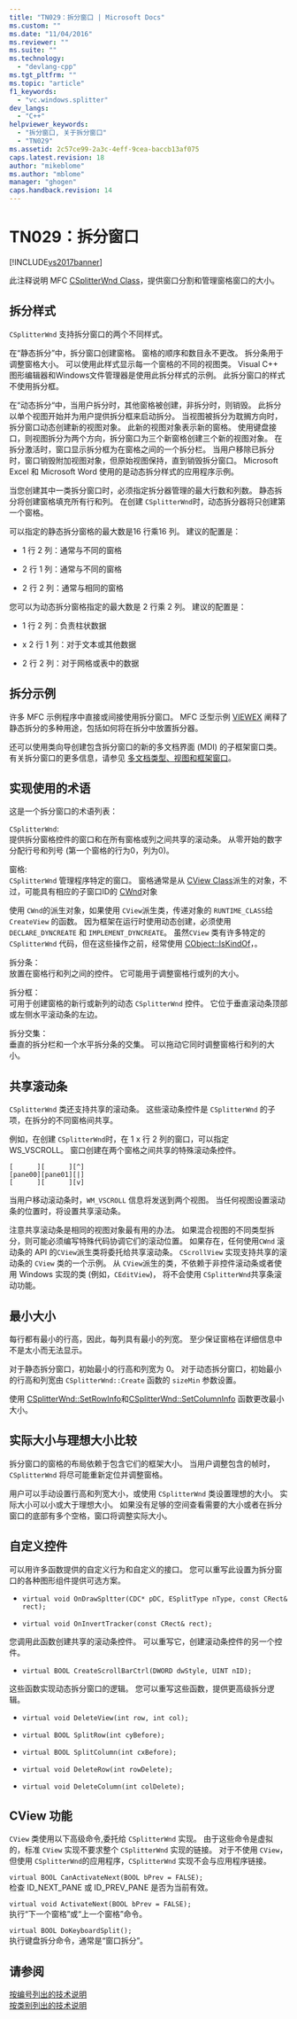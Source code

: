 ```yaml
---
title: "TN029：拆分窗口 | Microsoft Docs"
ms.custom: ""
ms.date: "11/04/2016"
ms.reviewer: ""
ms.suite: ""
ms.technology: 
  - "devlang-cpp"
ms.tgt_pltfrm: ""
ms.topic: "article"
f1_keywords: 
  - "vc.windows.splitter"
dev_langs: 
  - "C++"
helpviewer_keywords: 
  - "拆分窗口, 关于拆分窗口"
  - "TN029"
ms.assetid: 2c57ce99-2a3c-4eff-9cea-baccb13af075
caps.latest.revision: 18
author: "mikeblome"
ms.author: "mblome"
manager: "ghogen"
caps.handback.revision: 14
---
```

# TN029：拆分窗口
[!INCLUDE[vs2017banner](../assembler/inline/includes/vs2017banner.md)]

此注释说明 MFC [CSplitterWnd Class](../mfc/reference/csplitterwnd-class.md)，提供窗口分割和管理窗格窗口的大小。  
  
## 拆分样式  
 `CSplitterWnd` 支持拆分窗口的两个不同样式。  
  
 在“静态拆分”中，拆分窗口创建窗格。  窗格的顺序和数目永不更改。  拆分条用于调整窗格大小。  可以使用此样式显示每一个窗格的不同的视图类。  Visual C\+\+ 图形编辑器和Windows文件管理器是使用此拆分样式的示例。  此拆分窗口的样式不使用拆分框。  
  
 在“动态拆分“中，当用户拆分时，其他窗格被创建，非拆分时，则销毁。  此拆分以单个视图开始并为用户提供拆分框来启动拆分。  当视图被拆分为耽搁方向时，拆分窗口动态创建新的视图对象。  此新的视图对象表示新的窗格。  使用键盘接口，则视图拆分为两个方向，拆分窗口为三个新窗格创建三个新的视图对象。  在拆分激活时，窗口显示拆分框为在窗格之间的一个拆分栏。  当用户移除已拆分时，窗口销毁附加视图对象，但原始视图保持，直到销毁拆分窗口。  Microsoft Excel 和 Microsoft Word 使用的是动态拆分样式的应用程序示例。  
  
 当您创建其中一类拆分窗口时，必须指定拆分器管理的最大行数和列数。  静态拆分将创建窗格填充所有行和列。  在创建 `CSplitterWnd`时，动态拆分器将只创建第一个窗格。  
  
 可以指定的静态拆分窗格的最大数是16 行乘16 列。  建议的配置是：  
  
-   1 行 2 列：通常与不同的窗格  
  
-   2 行 1 列：通常与不同的窗格  
  
-   2 行 2 列：通常与相同的窗格  
  
 您可以为动态拆分窗格指定的最大数是 2 行乘 2 列。  建议的配置是：  
  
-   1 行 2 列：负责柱状数据  
  
-   x 2 行 1 列：对于文本或其他数据  
  
-   2 行 2 列：对于网格或表中的数据  
  
## 拆分示例  
 许多 MFC 示例程序中直接或间接使用拆分窗口。  MFC 泛型示例 [VIEWEX](../top/visual-cpp-samples.md) 阐释了静态拆分的多种用途，包括如何将在拆分中放置拆分器。  
  
 还可以使用类向导创建包含拆分窗口的新的多文档界面 \(MDI\) 的子框架窗口类。  有关拆分窗口的更多信息，请参见 [多文档类型、视图和框架窗口](../mfc/multiple-document-types-views-and-frame-windows.md)。  
  
## 实现使用的术语  
 这是一个拆分窗口的术语列表：  
  
 `CSplitterWnd`:  
 提供拆分窗格控件的窗口和在所有窗格或列之间共享的滚动条。  从零开始的数字分配行号和列号 \(第一个窗格的行为0，列为0\)。  
  
 窗格:  
 `CSplitterWnd` 管理程序特定的窗口。  窗格通常是从 [CView Class](../mfc/reference/cview-class.md)派生的对象，不过，可能具有相应的子窗口ID的 [CWnd](../mfc/reference/cwnd-class.md)对象  
  
 使用 `CWnd`的派生对象，如果使用 `CView`派生类，传递对象的 `RUNTIME_CLASS`给`CreateView` 的函数。  因为框架在运行时使用动态创建，必须使用 `DECLARE_DYNCREATE` 和 `IMPLEMENT_DYNCREATE`。  虽然`CView` 类有许多特定的 `CSplitterWnd` 代码，但在这些操作之前，经常使用 [CObject::IsKindOf](../Topic/CObject::IsKindOf.md)，。  
  
 拆分条：  
 放置在窗格行和列之间的控件。  它可能用于调整窗格行或列的大小。  
  
 拆分框：  
 可用于创建窗格的新行或新列的动态 `CSplitterWnd` 控件。  它位于垂直滚动条顶部或左侧水平滚动条的左边。  
  
 拆分交集：  
 垂直的拆分栏和一个水平拆分条的交集。  可以拖动它同时调整窗格行和列的大小。  
  
## 共享滚动条  
 `CSplitterWnd` 类还支持共享的滚动条。  这些滚动条控件是 `CSplitterWnd` 的子项，在拆分的不同窗格间共享。  
  
 例如，在创建 `CSplitterWnd`时，在 1 x 行 2 列的窗口，可以指定 WS\_VSCROLL。  窗口创建在两个窗格之间共享的特殊滚动条控件。  
  
```  
[      ][      ][^]  
[pane00][pane01][|]  
[      ][      ][v]  
```  
  
 当用户移动滚动条时，`WM_VSCROLL` 信息将发送到两个视图。  当任何视图设置滚动条的位置时，将设置共享滚动条。  
  
 注意共享滚动条是相同的视图对象最有用的办法。  如果混合视图的不同类型拆分，则可能必须编写特殊代码协调它们的滚动位置。  如果存在，任何使用`CWnd` 滚动条的 API 的`CView`派生类将委托给共享滚动条。  `CScrollView` 实现支持共享的滚动条的 `CView` 类的一个示例。  从 `CView`派生的类，不依赖于非控件滚动条或者使用 Windows 实现的类 \(例如，`CEditView`\)， 将不会使用 `CSplitterWnd`共享条滚动功能。  
  
## 最小大小  
 每行都有最小的行高，因此，每列具有最小的列宽。  至少保证窗格在详细信息中不是太小而无法显示。  
  
 对于静态拆分窗口，初始最小的行高和列宽为 0。  对于动态拆分窗口，初始最小的行高和列宽由 `CSplitterWnd::Create` 函数的 `sizeMin` 参数设置。  
  
 使用 [CSplitterWnd::SetRowInfo](../Topic/CSplitterWnd::SetRowInfo.md)和[CSplitterWnd::SetColumnInfo](../Topic/CSplitterWnd::SetColumnInfo.md) 函数更改最小大小。  
  
## 实际大小与理想大小比较  
 拆分窗口的窗格的布局依赖于包含它们的框架大小。  当用户调整包含的帧时，`CSplitterWnd` 将尽可能重新定位并调整窗格。  
  
 用户可以手动设置行高和列宽大小，或使用 `CSplitterWnd` 类设置理想的大小。  实际大小可以小或大于理想大小。  如果没有足够的空间查看需要的大小或者在拆分窗口的底部有多个空格，窗口将调整实际大小。  
  
## 自定义控件  
 可以用许多函数提供的自定义行为和自定义的接口。  您可以重写此设置为拆分窗口的各种图形组件提供可选方案。  
  
-   `virtual void OnDrawSpltter(CDC* pDC, ESplitType nType, const CRect& rect);`  
  
-   `virtual void OnInvertTracker(const CRect& rect);`  
  
 您调用此函数创建共享的滚动条控件。  可以重写它，创建滚动条控件的另一个控件。  
  
-   `virtual BOOL CreateScrollBarCtrl(DWORD dwStyle, UINT nID);`  
  
 这些函数实现动态拆分窗口的逻辑。  您可以重写这些函数，提供更高级拆分逻辑。  
  
-   `virtual void DeleteView(int row, int col);`  
  
-   `virtual BOOL SplitRow(int cyBefore);`  
  
-   `virtual BOOL SplitColumn(int cxBefore);`  
  
-   `virtual void DeleteRow(int rowDelete);`  
  
-   `virtual void DeleteColumn(int colDelete);`  
  
## CView 功能  
 `CView` 类使用以下高级命令,委托给 `CSplitterWnd` 实现。  由于这些命令是虚拟的，标准 `CView` 实现不要求整个 `CSplitterWnd` 实现的链接。  对于不使用 `CView`，但使用 `CSplitterWnd`的应用程序，`CSplitterWnd` 实现不会与应用程序链接。  
  
 `virtual BOOL CanActivateNext(BOOL bPrev = FALSE);`  
 检查 ID\_NEXT\_PANE 或 ID\_PREV\_PANE 是否为当前有效。  
  
 `virtual void ActivateNext(BOOL bPrev = FALSE);`  
 执行“下一个窗格”或“上一个窗格”命令。  
  
 `virtual BOOL DoKeyboardSplit();`  
 执行键盘拆分命令，通常是“窗口拆分”。  
  
## 请参阅  
 [按编号列出的技术说明](../mfc/technical-notes-by-number.md)   
 [按类别列出的技术说明](../mfc/technical-notes-by-category.md)